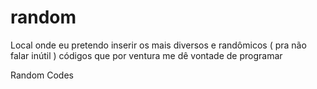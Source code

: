 random
======

Local onde eu pretendo inserir os mais diversos e randômicos ( pra não falar inútil ) códigos que por ventura me dê vontade de programar

Random Codes
